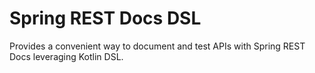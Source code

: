 # Spring REST Docs DSL

Provides a convenient way to document and test APIs with Spring REST Docs leveraging Kotlin DSL.
